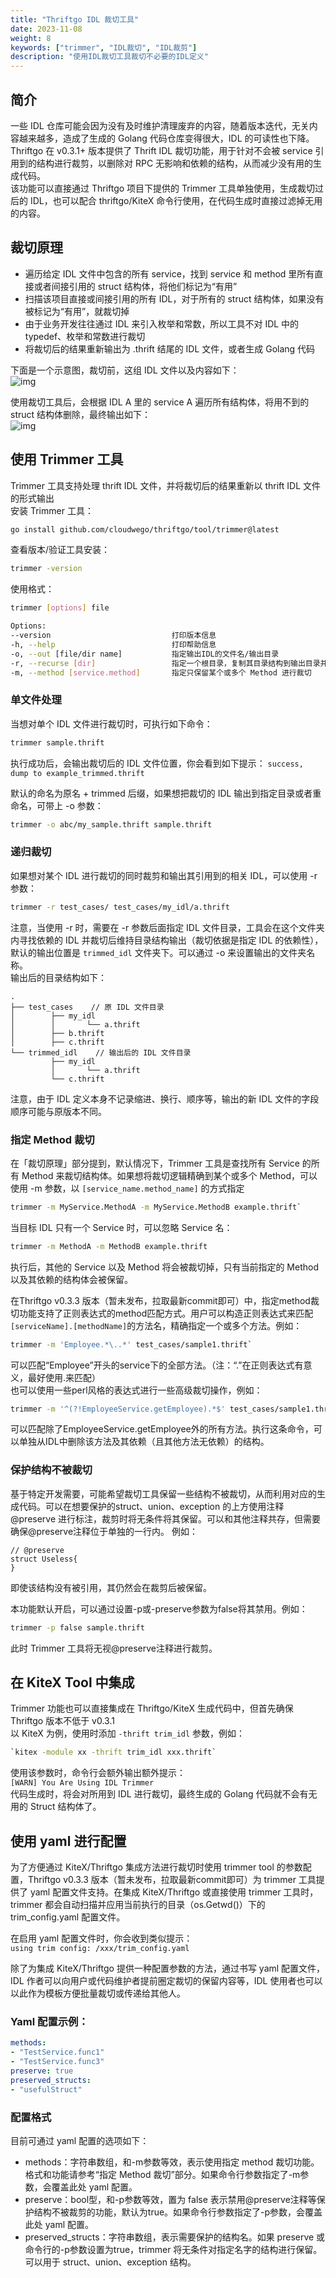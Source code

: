 ```yaml
---
title: "Thriftgo IDL 裁切工具"
date: 2023-11-08
weight: 8
keywords: ["trimmer", "IDL裁切", "IDL裁剪"]
description: "使用IDL裁切工具裁切不必要的IDL定义"
---
```


## 简介
一些 IDL 仓库可能会因为没有及时维护清理废弃的内容，随着版本迭代，无关内容越来越多，造成了生成的 Golang 代码仓库变得很大，IDL 的可读性也下降。  
Thriftgo 在 v0.3.1+ 版本提供了 Thrift IDL 裁切功能，用于针对不会被 service 引用到的结构进行裁剪，以删除对 RPC 无影响和依赖的结构，从而减少没有用的生成代码。  
该功能可以直接通过 Thriftgo 项目下提供的 Trimmer 工具单独使用，生成裁切过后的 IDL，也可以配合 thriftgo/KiteX 命令行使用，在代码生成时直接过滤掉无用的内容。  

## 裁切原理
- 遍历给定 IDL 文件中包含的所有 service，找到 service 和 method 里所有直接或者间接引用的 struct 结构体，将他们标记为“有用”
- 扫描该项目直接或间接引用的所有 IDL，对于所有的 struct 结构体，如果没有被标记为“有用”，就裁切掉
- 由于业务开发往往通过 IDL 来引入枚举和常数，所以工具不对 IDL 中的typedef、枚举和常数进行裁切
- 将裁切后的结果重新输出为 .thrift 结尾的 IDL 文件，或者生成 Golang 代码  

下面是一个示意图，裁切前，这组 IDL 文件以及内容如下：  
![img](/img/docs/idl_trimmer_process1.jpg)  

使用裁切工具后，会根据 IDL A 里的 service A 遍历所有结构体，将用不到的 struct 结构体删除，最终输出如下：  
![img](/img/docs/idl_trimmer_process2.jpg)


## 使用 Trimmer 工具
Trimmer 工具支持处理 thrift IDL 文件，并将裁切后的结果重新以 thrift IDL 文件的形式输出  
安装 Trimmer 工具：  
```bash
go install github.com/cloudwego/thriftgo/tool/trimmer@latest
```
查看版本/验证工具安装：
```bash
trimmer -version
```
使用格式：
```bash
trimmer [options] file

Options:
--version                           打印版本信息
-h, --help                          打印帮助信息
-o, --out [file/dir name]           指定输出IDL的文件名/输出目录
-r, --recurse [dir]                 指定一个根目录，复制其目录结构到输出目录并递归地输出指定IDL及其引用IDL到相应位置。如指定-o，必须为一个目录
-m, --method [service.method]       指定只保留某个或多个 Method 进行裁切
```
### 单文件处理
当想对单个 IDL 文件进行裁切时，可执行如下命令：
```bash
trimmer sample.thrift
```
执行成功后，会输出裁切后的 IDL 文件位置，你会看到如下提示：
`success, dump to example_trimmed.thrift`

默认的命名为原名 +  trimmed 后缀，如果想把裁切的 IDL 输出到指定目录或者重命名，可带上 -o 参数：  
```bash
trimmer -o abc/my_sample.thrift sample.thrift
```
### 递归裁切
如果想对某个 IDL 进行裁切的同时裁剪和输出其引用到的相关 IDL，可以使用 -r 参数：  
```bash
trimmer -r test_cases/ test_cases/my_idl/a.thrift
```
注意，当使用 -r 时，需要在 -r 参数后面指定 IDL 文件目录，工具会在这个文件夹内寻找依赖的 IDL 并裁切后维持目录结构输出（裁切依据是指定 IDL 的依赖性），默认的输出位置是 `trimmed_idl` 文件夹下。可以通过 -o 来设置输出的文件夹名称。  
输出后的目录结构如下： 
```
.
├── test_cases    // 原 IDL 文件目录
│        ├── my_idl
│        │       └── a.thrift
│        ├── b.thrift
│        ├── c.thrift
└── trimmed_idl    // 输出后的 IDL 文件目录
         ├── my_idl
         │       └── a.thrift
         └── c.thrift
```
注意，由于 IDL 定义本身不记录缩进、换行、顺序等，输出的新 IDL 文件的字段顺序可能与原版本不同。

### 指定 Method 裁切
在「裁切原理」部分提到，默认情况下，Trimmer 工具是查找所有 Service 的所有 Method 来裁切结构体。如果想将裁切逻辑精确到某个或多个 Method，可以使用 -m 参数，以 ``[service_name.method_name]`` 的方式指定  
```bash
trimmer -m MyService.MethodA -m MyService.MethodB example.thrift`  
```
当目标 IDL 只有一个 Service 时，可以忽略 Service 名：  
```bash
trimmer -m MethodA -m MethodB example.thrift
```
执行后，其他的 Service 以及 Method 将会被裁切掉，只有当前指定的 Method 以及其依赖的结构体会被保留。  

在Thriftgo v0.3.3 版本（暂未发布，拉取最新commit即可）中，指定method裁切功能支持了正则表达式的method匹配方式。用户可以构造正则表达式来匹配`[serviceName].[methodName]`的方法名，精确指定一个或多个方法。例如：  
```bash
trimmer -m 'Employee.*\..*' test_cases/sample1.thrift`  
```
可以匹配“Employee”开头的service下的全部方法。（注：“.”在正则表达式有意义，最好使用\.来匹配）  
也可以使用一些perl风格的表达式进行一些高级裁切操作，例如：  
```bash
trimmer -m '^(?!EmployeeService.getEmployee).*$' test_cases/sample1.thrift
```
可以匹配除了EmployeeService.getEmployee外的所有方法。执行这条命令，可以单独从IDL中删除该方法及其依赖（且其他方法无依赖）的结构。

### 保护结构不被裁切
基于特定开发需要，可能希望裁切工具保留一些结构不被裁切，从而利用对应的生成代码。可以在想要保护的struct、union、exception 的上方使用注释@preserve 进行标注，裁剪时将无条件将其保留。可以和其他注释共存，但需要确保@preserve注释位于单独的一行内。
例如：
```thrift
// @preserve
struct Useless{
}
```
即使该结构没有被引用，其仍然会在裁剪后被保留。  

本功能默认开启，可以通过设置-p或-preserve参数为false将其禁用。例如： 
```bash
trimmer -p false sample.thrift
```
此时 Trimmer 工具将无视@preserve注释进行裁剪。

## 在 KiteX Tool 中集成
Trimmer 功能也可以直接集成在 Thriftgo/KiteX 生成代码中，但首先确保 Thriftgo 版本不低于 v0.3.1  
以 KiteX 为例，使用时添加 `-thrift trim_idl` 参数，例如：  
```bash
`kitex -module xx -thrift trim_idl xxx.thrift`
```
使用该参数时，命令行会额外输出额外提示：  
`[WARN] You Are Using IDL Trimmer`  
代码生成时，将会对所用到 IDL 进行裁切，最终生成的 Golang 代码就不会有无用的 Struct 结构体了。

## 使用 yaml 进行配置
为了方便通过 KiteX/Thriftgo 集成方法进行裁切时使用 trimmer tool 的参数配置，Thriftgo v0.3.3 版本（暂未发布，拉取最新commit即可）为 trimmer 工具提供了 yaml 配置文件支持。在集成 KiteX/Thriftgo 或直接使用 trimmer 工具时，trimmer 都会自动扫描并应用当前执行的目录（os.Getwd()）下的 trim_config.yaml 配置文件。  

在启用 yaml 配置文件时，你会收到类似提示：  
`using trim config: /xxx/trim_config.yaml`  

除了为集成 KiteX/Thriftgo 提供一种配置参数的方法，通过书写 yaml 配置文件，IDL 作者可以向用户或代码维护者提前圈定裁切的保留内容等，IDL 使用者也可以以此作为模板方便批量裁切或传递给其他人。

### Yaml 配置示例：
```yaml
methods:
- "TestService.func1"
- "TestService.func3"
preserve: true
preserved_structs:
- "usefulStruct"
```
### 配置格式   
目前可通过 yaml 配置的选项如下：
- methods：字符串数组，和-m参数等效，表示使用指定 method 裁切功能。格式和功能请参考“指定 Method 裁切”部分。如果命令行参数指定了-m参数，会覆盖此处 yaml 配置。
- preserve：bool型，和-p参数等效，置为 false 表示禁用@preserve注释等保护结构不被裁剪的功能，默认为true。如果命令行参数指定了-p参数，会覆盖此处 yaml 配置。
- preserved_structs：字符串数组，表示需要保护的结构名。如果 preserve 或 命令行的-p参数设置为true，trimmer 将无条件对指定名字的结构进行保留。可以用于 struct、union、exception 结构。

